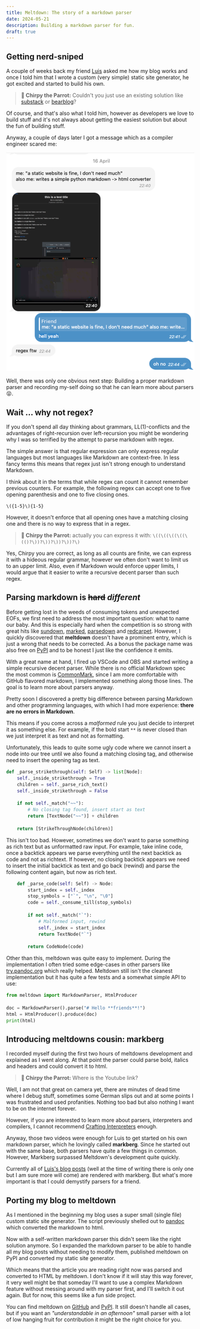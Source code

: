 ```yaml
---
title: Meltdown: The story of a markdown parser
date: 2024-05-21
description: Building a markdown parser for fun.
draft: true
---
```


<!-- Start writing your markdown here ;) -->

## Getting nerd-sniped
A couple of weeks back my friend [Luis](https://lprod.dev/) 
asked me how my blog works and once I
told him that I wrote a custom (very simple) static site generator, he got
excited and started to build his own. 

> **🦜 Chirpy the Parrot:** Couldn't you just use an existing solution like [substack](https://substack.com/) or [bearblog](https://bearblog.dev/)?

Of course, and that's also what I told him, however as developers we love to 
build stuff and it's not always about getting the easiest solution but about 
the fun of building stuff.

Anyway, a couple of days later I got a message which as a compiler engineer
scared me:

![Chat with friend](chat1.png)

Well, there was only one obvious next step: Building a proper markdown parser 
and recording my-self doing so that he can learn more about parsers 😝.

## Wait ... why not regex?

If you don't spend all day thinking about grammars, LL(1)-conflicts and the 
advantages of right-recursion over left-recursion you might be wondering why 
I was so terrified by the attempt to parse markdown with regex.

The simple answer is that regular expression can only express regular languages 
but most languages like Markdown are context-free. In less fancy terms this 
means that regex just isn't strong enough to understand Markdown.

I think about it in the terms that while regex can count it cannot remember previous
counters. For example, the following regex can accept one to five opening 
parenthesis and one to five closing ones. 

```regex
\({1-5}\){1-5}
```

However, it doesn't enforce that all opening ones have a matching closing one and there
is no way to express that in a regex.

<!-- FIXME: I want code blocks in quotes -->

> **🦜 Chirpy the Parrot:** actually you can express it with: `\((\((\((\((\(()?\))?\))?\))?\))?\)`

Yes, Chirpy you are correct, as long as all counts are finite, we can express it 
with a hideous regular grammar, however we often don't want to limit us to an upper 
limit. Also, even if Markdown would enforce upper limits, I would argue that it
easier to write a recursive decent parser than such regex.

## Parsing markdown is ~~hard~~ _different_

Before getting lost in the weeds of consuming tokens and unexpected EOFs, we 
first need to address the most important question: what to name our baby. And 
this is especially hard when the competition is so strong with great hits like 
[sundown](https://github.com/vmg/sundown), 
[marked](https://github.com/markedjs/marked),
[parsedown](https://github.com/erusev/parsedown) and 
[redcarpet](https://github.com/vmg/redcarpet). However, I quickly discovered 
that **meltdown** doesn't have a prominent entry, which is just a wrong that 
needs to be corrected. As a bonus the package name was also free on 
[PyPI](https://pypi.org/) and to be honest I just like the confidence it emits. 


With a great name at hand, I fired up VSCode and OBS and started writing a 
simple recursive decent 
parser. While there is no official Markdown spec the most common is 
[CommonMark](https://commonmark.org/), since I am more comfortable with GitHub 
flavored markdown, I implemented something along those lines. The goal is
to learn more about parsers anyway.

Pretty soon I discovered a pretty big difference between parsing Markdown and
other programming languages, with which I had more experience: **there are no 
errors in Markdown**.

This means if you come across a _malformed_ rule you just decide to interpret it 
as something else. For example, if the bold start `**` is never closed than we
just interpret it as text and not as formatting.

Unfortunately, this leads to quite some ugly code where we cannot insert a 
node into our tree until we also found a matching closing tag, and 
otherwise need to insert the opening tag as text.

```python
def _parse_strikethrough(self: Self) -> list[Node]:
    self._inside_strikethrough = True
    children = self._parse_rich_text()
    self._inside_strikethrough = False

    if not self._match("~~"):
        # No closing tag found, insert start as text
        return [TextNode("~~")] + children

    return [StrikeThroughNode(children)]
```

This isn't too bad. However, sometimes we don't want to parse something as rich 
text but as unformatted raw input. For example, take inline code, once a backtick
appears we parse everything until the next backtick as code and not as richtext.
If however, no closing backtick appears we need to insert the initial backtick 
as text and go back (rewind) and parse the following content again, but now as rich text.

```python
    def _parse_code(self: Self) -> Node:
        start_index = self._index
        stop_symbols = ["`", "\n", "\0"]
        code = self._consume_till(stop_symbols)

        if not self._match("`"):
            # Malformed input, rewind
            self._index = start_index
            return TextNode("`")

        return CodeNode(code)
```

Other than this, meltdown was quite easy to implement. During the implementation I 
often tried some edge-cases in other parsers like 
[try.pandoc.org](https://try.pandoc.org) which really helped. Meltdown still 
isn't the cleanest implementation but it has quite a few tests and a somewhat 
simple API to use:

```python
from meltdown import MarkdownParser, HtmlProducer

doc = MarkdownParser().parse("# Hello **friends**!")
html = HtmlProducer().produce(doc)
print(html)
```

## Introducing meltdowns cousin: markberg

I recorded myself during the first two hours of meltdowns development and 
explained as I went along. At that point the 
parser could parse bold, italics and headers and could convert it to html. 

> **🦜 Chirpy the Parrot:** Where is the Youtube link?

Well, I am not that great on camera yet, there are minutes of dead time where I 
debug stuff, sometimes some German slips out and at some points I was 
frustrated and used profanities. Nothing too bad but also nothing I want to be 
on the internet forever.

However, if you are interested to learn more about parsers, interpreters and 
compilers, I cannot recommend [Crafting Interpreters](https://craftinginterpreters.com/)
enough. 

Anyway, those two videos were enough for Luis to get started on his own markdown 
parser, which he lovingly called **markberg**. Since he started out with the same base, both parsers have quite a few things in common. However, Markberg surpassed Meltdown's development quite quickly.

Currently all of [Luis's blog posts](https://lprod.dev/) (well at the time of writing there is only 
one but I am sure more will come) are rendered with markberg. But what's more
important is that I could demystify parsers for a friend.

## Porting my blog to meltdown

As I mentioned in the beginning my blog uses a super small (single file) 
custom static site generator. The script previously shelled out to [pandoc](https://pandoc.org/) which
converted the markdown to html. 

Now with a self-written markdown parser this didn't seem like the right solution
anymore. So I expanded the markdown parser to be able to handle all my blog posts without 
needing to modify them, published meltdown on PyPI and converted my static site 
generator.

Which means that the article you are reading right now was parsed and converted 
to HTML by meltdown. 
I don't know if it will stay this way forever, it very well might be that 
someday I'll want to use a complex Markdown feature without messing around with 
my parser first, and I'll switch it out again. But for now, this seems like a 
fun side project.

You can find meltdown on [GitHub](https://github.com/flofriday/meltdown) and 
[PyPI](https://pypi.org/project/meltdown/). It still doesn't handle all 
cases, but if you want an _"understandable in an afternoon"️_ small parser with a 
lot of low hanging fruit for contribution it might be the right choice for you.